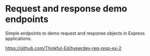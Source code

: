 Request and response demo endpoints
===================================

Simple endpoints to demo request and response objects
in Express applications.

https://github.com/Thinkful-Ed/hyperdev-req-resp-ex-2